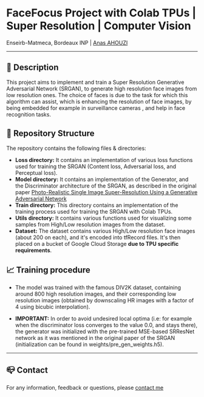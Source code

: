 # FaceFocus Project with Colab TPUs | Super Resolution | Computer Vision
Enseirb-Matmeca, Bordeaux INP | [Anas AHOUZI](https://www.linkedin.com/in/anas-ahouzi-6aab0b155/)
***

## :monocle_face: Description
This project aims to implement and train a Super Resolution Generative Adversarial Network (SRGAN), to generate high resolution face images from low resolution ones. The choice of faces is due to the task for which this algorithm can assist, which is enhancing the resolution of face images, by being embedded for example in surveillance cameras
, and help in face recognition tasks.<br />

## :rocket: Repository Structure
The repository contains the following files & directories:
- **Loss directory:** It contains an implementation of various loss functions used for training the SRGAN (Content loss, Adversarial loss, and Perceptual loss).
- **Model directory:** It contains an implementation of the Generator, and the Discriminator architecture of the SRGAN, as described in the original paper [Photo-Realistic Single Image Super-Resolution Using a Generative Adversarial Network](https://arxiv.org/pdf/1609.04802.pdf)
- **Train directory:** This directory contains an implementation of the training process used for training the SRGAN with Colab TPUs.
- **Utils directory:** It contains various functions used for visualizing some samples from High/Low resolution images from the dataset.
- **Dataset:** The dataset contains various High/Low resolution face images (about 200 on each), and it's encoded into tfRecord files. It's then placed on a bucket of Google Cloud Storage **due to TPU specific requirements**.

## :chart_with_upwards_trend: Training procedure
- The model was trained with the famous DIV2K dataset, containing around 800 high resolution images, and their corresponding low resolution images (obtained
by downscaling HR images with a factor of 4 using bicubic interpolation).

- **IMPORTANT:** In order to avoid undesired local optima (i.e: for example when the discriminator loss converges to the value 0.0, and stays there), the generator was initialized with
the pre-trained MSE-based SRResNet network as it was mentioned in the original paper of the SRGAN (initialization can be found in weights/pre_gen_weights.h5).

---
## :mailbox_closed: Contact
For any information, feedback or questions, please [contact me][anas-email]










[anas-email]: mailto:ahouzi2000@hotmail.fr